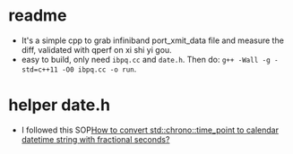 # readme
* It's a simple cpp to grab infiniband port_xmit_data file and measure the diff, validated with qperf on xi shi yi gou.
* easy to build, only need `ibpq.cc` and `date.h`. Then do: `g++ -Wall -g -std=c++11 -O0 ibpq.cc -o run`. 

# helper date.h
* I followed this SOP[How to convert std::chrono::time_point to calendar datetime string with fractional seconds?](https://stackoverflow.com/a/12844843/3984911)
